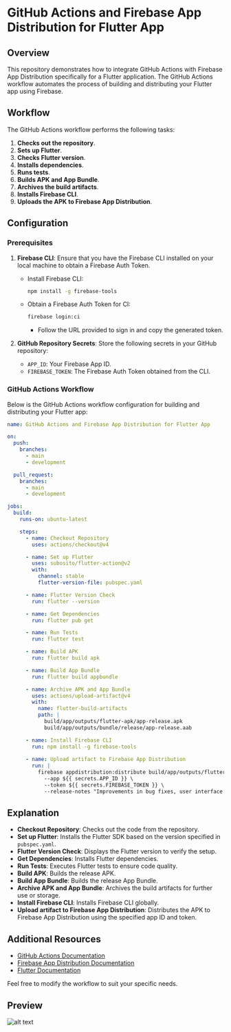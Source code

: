 # GitHub Actions and Firebase App Distribution for Flutter App

## Overview

This repository demonstrates how to integrate GitHub Actions with Firebase App Distribution specifically for a Flutter application. The GitHub Actions workflow automates the process of building and distributing your Flutter app using Firebase.

## Workflow

The GitHub Actions workflow performs the following tasks:

1. **Checks out the repository**.
2. **Sets up Flutter**.
3. **Checks Flutter version**.
4. **Installs dependencies**.
5. **Runs tests**.
6. **Builds APK and App Bundle**.
7. **Archives the build artifacts**.
8. **Installs Firebase CLI**.
9. **Uploads the APK to Firebase App Distribution**.

## Configuration

### Prerequisites

1. **Firebase CLI**: Ensure that you have the Firebase CLI installed on your local machine to obtain a Firebase Auth Token.
   
   - Install Firebase CLI:
     ```bash
     npm install -g firebase-tools
     ```

   - Obtain a Firebase Auth Token for CI:
     ```bash
     firebase login:ci
     ```
     - Follow the URL provided to sign in and copy the generated token.

2. **GitHub Repository Secrets**: Store the following secrets in your GitHub repository:
   - `APP_ID`: Your Firebase App ID.
   - `FIREBASE_TOKEN`: The Firebase Auth Token obtained from the CLI.

### GitHub Actions Workflow

Below is the GitHub Actions workflow configuration for building and distributing your Flutter app:

```yaml
name: GitHub Actions and Firebase App Distribution for Flutter App

on:
  push:
    branches:
      - main
      - development

  pull_request:
    branches:
      - main
      - development

jobs:
  build:
    runs-on: ubuntu-latest

    steps:
      - name: Checkout Repository
        uses: actions/checkout@v4

      - name: Set up Flutter
        uses: subosito/flutter-action@v2
        with:
          channel: stable
          flutter-version-file: pubspec.yaml

      - name: Flutter Version Check
        run: flutter --version

      - name: Get Dependencies
        run: flutter pub get

      - name: Run Tests
        run: flutter test

      - name: Build APK
        run: flutter build apk

      - name: Build App Bundle
        run: flutter build appbundle

      - name: Archive APK and App Bundle
        uses: actions/upload-artifact@v4
        with:
          name: flutter-build-artifacts
          path: |
            build/app/outputs/flutter-apk/app-release.apk
            build/app/outputs/bundle/release/app-release.aab

      - name: Install Firebase CLI
        run: npm install -g firebase-tools
      
      - name: Upload artifact to Firebase App Distribution
        run: |
          firebase appdistribution:distribute build/app/outputs/flutter-apk/app-release.apk \
            --app ${{ secrets.APP_ID }} \
            --token ${{ secrets.FIREBASE_TOKEN }} \
            --release-notes "Improvements in bug fixes, user interface and experience, performance, and stability."
```

## Explanation

- **Checkout Repository**: Checks out the code from the repository.
- **Set up Flutter**: Installs the Flutter SDK based on the version specified in `pubspec.yaml`.
- **Flutter Version Check**: Displays the Flutter version to verify the setup.
- **Get Dependencies**: Installs Flutter dependencies.
- **Run Tests**: Executes Flutter tests to ensure code quality.
- **Build APK**: Builds the release APK.
- **Build App Bundle**: Builds the release App Bundle.
- **Archive APK and App Bundle**: Archives the build artifacts for further use or storage.
- **Install Firebase CLI**: Installs Firebase CLI globally.
- **Upload artifact to Firebase App Distribution**: Distributes the APK to Firebase App Distribution using the specified app ID and token.

## Additional Resources

- [GitHub Actions Documentation](https://docs.github.com/en/actions)
- [Firebase App Distribution Documentation](https://firebase.google.com/docs/app-distribution)
- [Flutter Documentation](https://flutter.dev/docs)

Feel free to modify the workflow to suit your specific needs.

## Preview
![alt text](https://i.ibb.co/VmDfsmM/Screenshot-from-2024-07-21-15-22-07.png "img")
